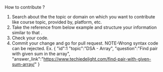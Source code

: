 How to contribute ?
1.	Search about the the topic or domain on which you want to  contribute like course topic, provided by, platform, etc.
2.	Take the reference from below example and structure your  information similar to that .
3.	Check your code.
4.	Commit your change and go for pull request.
NOTE-Wrong syntax code can be rejected.
Ex.
{
"id":1
"topic":"DSA - Array",
"question":"Find pair with given sum in the array",
"answer_link":"https://www.techiedelight.com/find-pair-with-given-sum-array/"
}
